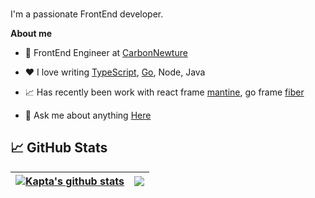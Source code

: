 <br />

I'm a passionate FrontEnd developer.

**About me**

- 💼 FrontEnd Engineer at [CarbonNewture](https://www.carbonnt.com/)

- ❤️ I love writing [TypeScript](https://github.com/type-challenges/type-challenges), [Go](https://draveness.me/golang/docs/part3-runtime/ch06-concurrency/golang-channel/), Node, Java

- 📈 Has recently been work with react frame [mantine](https://github.com/mantinedev/mantine), go frame [fiber](https://github.com/gofiber/fiber)

- 💬 Ask me about anything [Here](<kapta.fu@outlook.com>)

## &#x1f4c8; GitHub Stats

| <a href="https://github.com/ikapta"><img align="center" src="https://github-readme-stats.vercel.app/api?username=ikapta&theme=prussian&show_icons=true&count_private=true&hide_border=true" alt="Kapta's github stats" /></a> | <a href="https://github-readme-stats.vercel.app/api/top-langs/?username=ikapta&layout=compact&theme=prussian&hide=javascript,html,css"><img align="center" src="https://github-readme-stats.vercel.app/api/top-langs/?username=ikapta&layout=compact&theme=prussian&hide=javascript,html,css" /></a> |
| ------------- | ------------- |

